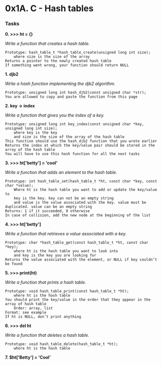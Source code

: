 # 0x1A. C - Hash tables

### Tasks


**0. >>> ht = {}**

*Write a function that creates a hash table.*

    Prototype: hash_table_t *hash_table_create(unsigned long int size);
        where size is the size of the array
    Returns a pointer to the newly created hash table
    If something went wrong, your function should return NULL


**1. djb2**

*Write a hash function implementing the djb2 algorithm.*

    Prototype: unsigned long int hash_djb2(const unsigned char *str);
    You are allowed to copy and paste the function from this page



**2. key -> index**

*Write a function that gives you the index of a key.*

    Prototype: unsigned long int key_index(const unsigned char *key, unsigned long int size);
        where key is the key
        and size is the size of the array of the hash table
    This function should use the hash_djb2 function that you wrote earlier
    Returns the index at which the key/value pair should be stored in the array of the hash table
    You will have to use this hash function for all the next tasks


**3. >>> ht['betty'] = 'cool'**

*Write a function that adds an element to the hash table.*

    Prototype: int hash_table_set(hash_table_t *ht, const char *key, const char *value);
        Where ht is the hash table you want to add or update the key/value to
        key is the key. key can not be an empty string
        and value is the value associated with the key. value must be duplicated. value can be an empty string
    Returns: 1 if it succeeded, 0 otherwise
    In case of collision, add the new node at the beginning of the list


**4. >>> ht['betty']**

*Write a function that retrieves a value associated with a key.*

    Prototype: char *hash_table_get(const hash_table_t *ht, const char *key);
        where ht is the hash table you want to look into
        and key is the key you are looking for
    Returns the value associated with the element, or NULL if key couldn’t be found

**5. >>> print(ht)**

*Write a function that prints a hash table.*

    Prototype: void hash_table_print(const hash_table_t *ht);
        where ht is the hash table
    You should print the key/value in the order that they appear in the array of hash table
        Order: array, list
    Format: see example
    If ht is NULL, don’t print anything


**6. >>> del ht**

*Write a function that deletes a hash table.*

    Prototype: void hash_table_delete(hash_table_t *ht);
        where ht is the hash table


**7. $ht['Betty'] = 'Cool'**
